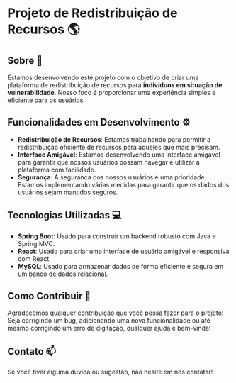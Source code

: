 # Projeto de Redistribuição de Recursos :earth_americas:

## Sobre :memo:

Estamos desenvolvendo este projeto com o objetivo de criar uma plataforma de redistribuição de recursos para **indivíduos em situação de vulnerabilidade**. Nosso foco é proporcionar uma experiência simples e eficiente para os usuários.

## Funcionalidades em Desenvolvimento :gear:

- **Redistribuição de Recursos**: Estamos trabalhando para permitir a redistribuição eficiente de recursos para aqueles que mais precisam.
- **Interface Amigável**: Estamos desenvolvendo uma interface amigável para garantir que nossos usuários possam navegar e utilizar a plataforma com facilidade.
- **Segurança**: A segurança dos nossos usuários é uma prioridade. Estamos implementando várias medidas para garantir que os dados dos usuários sejam mantidos seguros.

## Tecnologias Utilizadas 💻

- **Spring Boot**: Usado para construir um backend robusto com Java e Spring MVC.
- **React**: Usado para criar uma interface de usuário amigável e responsiva com React.
- **MySQL**: Usado para armazenar dados de forma eficiente e segura em um banco de dados relacional.

## Como Contribuir :handshake:

Agradecemos qualquer contribuição que você possa fazer para o projeto! Seja corrigindo um bug, adicionando uma nova funcionalidade ou até mesmo corrigindo um erro de digitação, qualquer ajuda é bem-vinda!

## Contato :mailbox:

Se você tiver alguma dúvida ou sugestão, não hesite em nos contatar!
